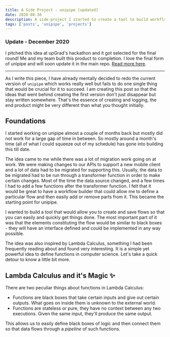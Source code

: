 ```yaml
---
title: A Side Project - unipipe [updated]
date: 2020-08-30
description: A side-project I started to create a tool to build workflows. Did not quite get through to the end of it, am trying to generalize it to solve a simple problem.
tags: ['posts', 'unipipe', 'projects']
---
```


<h3>Update - December 2020</h3>

I pitched this idea at upGrad's hackathon and it got selected for the final round! Me and my team built this product to completion. I love the final form of unipipe and will soon update it in the main repo. [Read more here](/posts/2020/unipipe-executor).

---

As I write this piece, I have already mentally decided to redo the current version of `unipipe` which works really well but fails to do one single thing that would be crucial for it to succeed. I am creating this post so that the ideas that went behind creating the first version don't just disappear but stay written somewhere. That's the essence of creating and logging, the end product might be very different than what you thought initially.

## Foundations

I started working on unipipe almost a couple of months back but mostly did not work for a large gap of time in between. So mostly around a month's time (all of what I could squeeze out of my schedule) has gone into building this till date.

The idea came to me while there was a lot of migration work going on at work. We were making changes to our APIs to support a new mobile client and a lot of data had to be migrated for supporting this. Usually, the data to be migrated had to be run through a transformer function in order to make certain changes. Most of the time the data source changed, and a few times I had to add a few functions after the transformer function. I felt that it would be great to have a workflow builder that could allow me to define a particular flow and then easily add or remove parts from it. This became the starting point for unipipe.

I wanted to build a tool that would allow you to create and save flows so that you can easily and quickly get things done. The most important part of it was that the elements constituting the flow would be similar to black boxes - they will have an interface defined and could be implemented in any way possible.

The idea was also inspired by Lambda Calculus, something I had been frequently reading about and found very interesting. It is a simple yet powerful idea to define functions in computer science. Let's take a quick detour to know a little bit more.

## Lambda Calculus and it's Magic ✨

There are two peculiar things about functions in Lambda Calculus:

-   Functions are black boxes that take certain inputs and give out certain outputs. What goes on inside them is unknown to the external world.
-   Functions are stateless or pure, they have no context between any two executions. Given the same input, they'll produce the same output.

This allows us to easily define black boxes of logic and then connect them so that data flows through a _pipeline_ of such functions.
